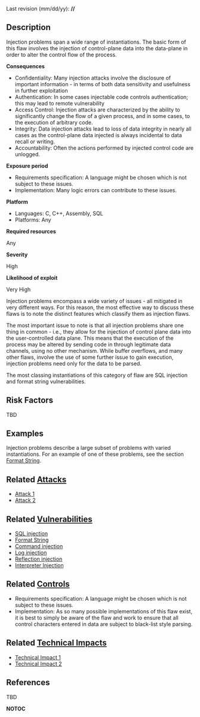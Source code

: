 Last revision (mm/dd/yy): **//**

## Description

Injection problems span a wide range of instantiations. The basic form
of this flaw involves the injection of control-plane data into the
data-plane in order to alter the control flow of the process.

**Consequences**

  - Confidentiality: Many injection attacks involve the disclosure of
    important information - in terms of both data sensitivity and
    usefulness in further exploitation
  - Authentication: In some cases injectable code controls
    authentication; this may lead to remote vulnerability
  - Access Control: Injection attacks are characterized by the ability
    to significantly change the flow of a given process, and in some
    cases, to the execution of arbitrary code.
  - Integrity: Data injection attacks lead to loss of data integrity in
    nearly all cases as the control-plane data injected is always
    incidental to data recall or writing.
  - Accountability: Often the actions performed by injected control code
    are unlogged.

**Exposure period**

  - Requirements specification: A language might be chosen which is not
    subject to these issues.
  - Implementation: Many logic errors can contribute to these issues.

**Platform**

  - Languages: C, C++, Assembly, SQL
  - Platforms: Any

**Required resources**

Any

**Severity**

High

**Likelihood of exploit**

Very High

Injection problems encompass a wide variety of issues - all mitigated in
very different ways. For this reason, the most effective way to discuss
these flaws is to note the distinct features which classify them as
injection flaws.

The most important issue to note is that all injection problems share
one thing in common - i.e., they allow for the injection of control
plane data into the user-controlled data plane. This means that the
execution of the process may be altered by sending code in through
legitimate data channels, using no other mechanism. While buffer
overflows, and many other flaws, involve the use of some further issue
to gain execution, injection problems need only for the data to be
parsed.

The most classing instantiations of this category of flaw are SQL
injection and format string vulnerabilities.

## Risk Factors

TBD

## Examples

Injection problems describe a large subset of problems with varied
instantiations. For an example of one of these problems, see the section
[Format String](Format_String "wikilink").

## Related [Attacks](Attacks "wikilink")

  - [Attack 1](Attack_1 "wikilink")
  - [Attack 2](Attack_2 "wikilink")

## Related [Vulnerabilities](Vulnerabilities "wikilink")

  - [SQL injection](SQL_injection "wikilink")
  - [Format String](Format_String "wikilink")
  - [Command injection](Command_injection "wikilink")
  - [Log injection](Log_injection "wikilink")
  - [Reflection injection](Reflection_injection "wikilink")
  - [Interpreter Injection](Interpreter_Injection "wikilink")

## Related [Controls](Controls "wikilink")

  - Requirements specification: A language might be chosen which is not
    subject to these issues.
  - Implementation: As so many possible implementations of this flaw
    exist, it is best to simply be aware of the flaw and work to ensure
    that all control characters entered in data are subject to
    black-list style parsing.

## Related [Technical Impacts](Technical_Impacts "wikilink")

  - [Technical Impact 1](Technical_Impact_1 "wikilink")
  - [Technical Impact 2](Technical_Impact_2 "wikilink")

## References

TBD

__NOTOC__